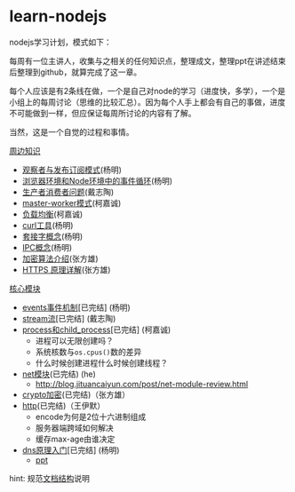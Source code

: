 # learn-nodejs
nodejs学习计划，模式如下：

每周有一位主讲人，收集与之相关的任何知识点，整理成文，整理ppt在讲述结束后整理到github，就算完成了这一章。

每个人应该是有2条线在做，一个是自己对node的学习（进度快，多学），一个是小组上的每周讨论（思维的比较汇总）。因为每个人手上都会有自己的事做，进度不可能做到一样，但应保证每周所讨论的内容有了解。

当然，这是一个自觉的过程和事情。

[周边知识](./surrounding)

- [观察者与发布订阅模式](https://github.com/Jmingzi/nodejs-learn/blob/master/%E5%9F%BA%E7%A1%80%E6%A6%82%E5%BF%B5/design_patterns_1.md)(杨明)
- [浏览器环境和Node环境中的事件循环](https://github.com/Jmingzi/nodejs-learn/blob/master/%E5%9F%BA%E7%A1%80%E6%A6%82%E5%BF%B5/eventloop.md)(杨明)
- [生产者消费者问题](https://zh.wikipedia.org/zh-hans/%E7%94%9F%E4%BA%A7%E8%80%85%E6%B6%88%E8%B4%B9%E8%80%85%E9%97%AE%E9%A2%98)(戴志陶)
- [master-worker模式](https://blog.csdn.net/hongchh/article/details/79898816)(柯嘉诚)
- [负载均衡](https://zh.wikipedia.org/wiki/%E8%B4%9F%E8%BD%BD%E5%9D%87%E8%A1%A1)(柯嘉诚)
- [curl工具](https://github.com/Jmingzi/nodejs-learn/blob/master/%E5%9F%BA%E7%A1%80%E6%A6%82%E5%BF%B5/curl.md)(杨明)
- [套接字概念](https://github.com/Jmingzi/nodejs-learn/blob/master/%E5%9F%BA%E7%A1%80%E6%A6%82%E5%BF%B5/socket.md)(杨明)
- [IPC概念](https://github.com/Jmingzi/nodejs-learn/blob/master/%E5%9F%BA%E7%A1%80%E6%A6%82%E5%BF%B5/ipc.md)(杨明)
- [加密算法介绍](https://blog.csdn.net/claram/article/details/48098611)(张方雄)
- [HTTPS 原理详解](https://baijiahao.baidu.com/s?id=1570143475599137&wfr=spider&for=pc)(张方雄)

[核心模块](./core)

- [events事件机制](./core/events)[已完结] (杨明)
- [stream流](./core/stream)[已完结] (戴志陶)
- [process和child_process](./core/process)[已完结] (柯嘉诚)
  - 进程可以无限创建吗？
  - 系统核数与`os.cpus()`数的差异
  - 什么时候创建进程什么时候创建线程？
- [net模块](./core/net)(已完结) (he)
  - http://blog.jituancaiyun.com/post/net-module-review.html
- [crypto加密](./core/crypto/README.md)(已完结)（张方雄）
- [http](./core/crypto/README.md)(已完结)（王伊默）
  - encode为何是2位十六进制组成
  - 服务器端跨域如何解决
  - 缓存max-age由谁决定
- [dns原理入门](https://github.com/Jmingzi/nodejs-learn/blob/master/%E8%BF%9B%E9%98%B6/dns.md)[已完结] (杨明)
  - [ppt](https://docs.google.com/presentation/d/1FdMrCSuIH2O1LroqaPaPQPDZ8mivGw7LmHlT4213lcQ/edit#slide=id.p)

hint: 规范[文档结构](./article.md)说明
